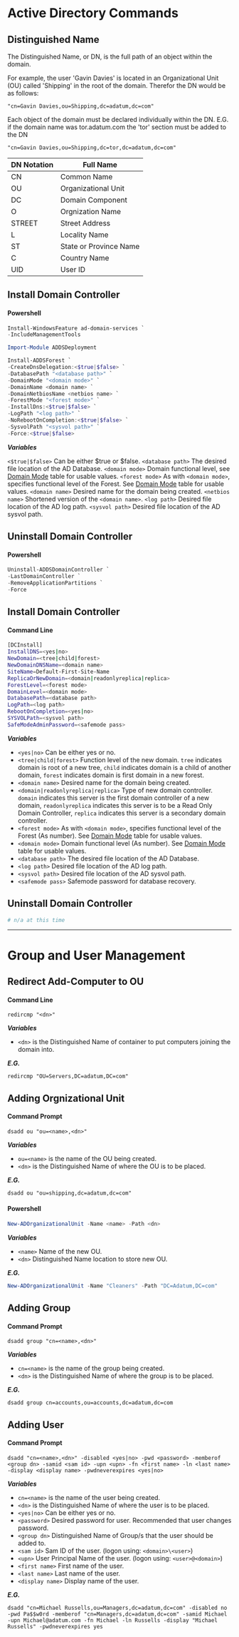# Active Directory Commands

## Distinguished Name

The Distinguished Name, or DN, is the full path of an object within the domain.

For example, the user 'Gavin Davies' is located in an Organizational Unit (OU) called 'Shipping' in the root of the domain. Therefor the DN would be as follows:

```
"cn=Gavin Davies,ou=Shipping,dc=adatum,dc=com"
```

Each object of the domain must be declared individually within the DN. E.G. if the domain name was tor.adatum.com the 'tor' section must be added to the DN

```
"cn=Gavin Davies,ou=Shipping,dc=tor,dc=adatum,dc=com"
```

| DN Notation | Full Name |
| - | - |
| CN | Common Name |
| OU | Organizational Unit |
| DC | Domain Component |
| O | Orgnization Name |
| STREET | Street Address |
| L | Locality Name |
| ST | State or Province Name |
| C | Country Name |
| UID | User ID |



## Install Domain Controller

#### Powershell

```Powershell
Install-WindowsFeature ad-domain-services `
-IncludeManagementTools

Import-Module ADDSDeployment

Install-ADDSForest `
-CreateDnsDelegation:<$true|$false> `
-DatabasePath "<database path>" `
-DomainMode "<domain mode>" `
-DomainName <domain name> `
-DomainNetbiosName <netbios name> `
-ForestMode "<forest mode>" `
-InstallDns:<$true|$false> `
-LogPath "<log path>" `
-NoRebootOnCompletion:<$true|$false> `
-SysvolPath "<sysvol path>" `
-Force:<$true|$false>
```

__*Variables*__

`<$true|$false>` Can be either $true or $false.
`<database path>` The desired file location of the AD Database.
`<domain mode>` Domain functional level, see [Domain Mode](#Domain-Mode) table for usable values.
`<forest mode>` As with `<domain mode>`, specifies functional level of the Forest. See [Domain Mode](#Domain-Mode) table for usable values.
`<domain name>` Desired name for the domain being created.
`<netbios name>` Shortened version of the `<domain name>`.
`<log path>` Desired file location of the AD log path.
`<sysvol path>` Desired file location of the AD sysvol path.


## Uninstall Domain Controller

#### Powershell

```Powershell
Uninstall-ADDSDomainController `
-LastDomainController `
-RemoveApplicationPartitions `
-Force
```

## Install Domain Controller

#### Command Line

```bash
[DCInstall]
InstallDNS=<yes|no>
NewDomain=<tree|child|forest>
NewDomainDNSName=<domain name>
SiteName=Default-First-Site-Name
ReplicaOrNewDomain=<domain|readonlyreplica|replica>
ForestLevel=<forest mode>
DomainLevel=<domain mode>
DatabasePath=<database path>
LogPath=<log path>
RebootOnCompletion=<yes|no>
SYSVOLPath=<sysvol path>
SafeModeAdminPassword=<safemode pass>
```

__*Variables*__

- `<yes|no>` Can be either yes or no.
- `<tree|child|forest>` Function level of the new domain. `tree` indicates domain is root of a new tree, `child` indicates domain is a child of another domain, `forest` indicates domain is first domain in a new forest.
- `<domain name>` Desired name for the domain being created.
- `<domain|readonlyreplica|replica>` Type of new domain controller. `domain` indicates this server is the first domain controller of a new domain, `readonlyreplica` indicates this server is to be a Read Only Domain Controller, `replica` indicates this server is a secondary domain controller.
- `<forest mode>` As with `<domain mode>`, specifies functional level of the Forest (As number). See [Domain Mode](#Domain-Mode) table for usable values.
- `<domain mode>` Domain functional level (As number). See [Domain Mode](#Domain-Mode) table for usable values.
- `<database path>` The desired file location of the AD Database.
- `<log path>` Desired file location of the AD log path.
- `<sysvol path>` Desired file location of the AD sysvol path.
- `<safemode pass>` Safemode password for database recovery.

## Uninstall Domain Controller

```bash
# n/a at this time
```

---

# Group and User Management

## Redirect Add-Computer to OU

#### Command Line

```
redircmp "<dn>"
```

__*Variables*__

- `<dn>` is the Distinguished Name of container to put computers joining the domain into.

__*E.G.*__

```
redircmp "OU=Servers,DC=adatum,DC=com"
```

## Adding Orgnizational Unit

#### Command Prompt

```
dsadd ou "ou=<name>,<dn>"
```

__*Variables*__

- `ou=<name>` is the name of the OU being created.
- `<dn>` is the Distinguished Name of where the OU is to be placed.

__*E.G.*__

```
dsadd ou "ou=shipping,dc=adatum,dc=com"
```

#### Powershell

```Powershell
New-ADOrganizationalUnit -Name <name> -Path <dn>
```

__*Variables*__

- `<name>` Name of the new OU.
- `<dn>` Distinguished Name location to store new OU.

__*E.G.*__

```Powershell
New-ADOrganizationalUnit -Name "Cleaners" -Path "DC=Adatum,DC=com"
```

## Adding Group

#### Command Prompt

```
dsadd group "cn=<name>,<dn>"
```

__*Variables*__

- `cn=<name>` is the name of the group being created.
- `<dn>` is the Distinguished Name of where the group is to be placed.

__*E.G.*__

```
dsadd group cn=accounts,ou=accounts,dc=adatum,dc=com
```

## Adding User

#### Command Prompt

```
dsadd "cn=<name>,<dn>" -disabled <yes|no> -pwd <password> -memberof <group dn> -samid <sam id> -upn <upn> -fn <first name> -ln <last name> -display <display name> -pwdneverexpires <yes|no>
```

__*Variables*__

- `cn=<name>` is the name of the user being created.
- `<dn>` is the Distinguished Name of where the user is to be placed.
- `<yes|no>` Can be either yes or no.
- `<password>` Desired password for user. Recommended that user changes password.
- `<group dn>` Distinguished Name of Group/s that the user should be added to.
- `<sam id>` Sam ID of the user. (logon using: `<domain>\<user>`)
- `<upn>` User Principal Name of the user. (logon using: `<user>@<domain>`)
- `<first name>` First name of the user.
- `<last name>` Last name of the user.
- `<display name>` Display name of the user.

__*E.G.*__

```
dsadd "cn=Michael Russells,ou=Managers,dc=adatum,dc=com" -disabled no -pwd Pa$$w0rd -memberof "cn=Managers,dc=adatum,dc=com" -samid Michael -upn Michael@adatum.com -fn Michael -ln Russells -display "Michael Russells" -pwdneverexpires yes
```
